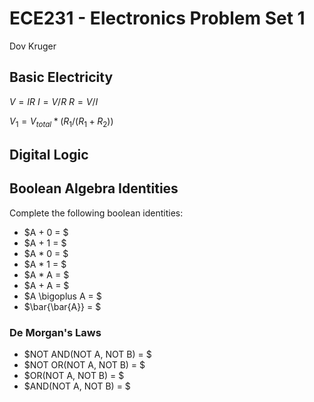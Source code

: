 # ECE231 - Electronics Problem Set 1
Dov Kruger

## Basic Electricity

$V=IR$   $I=V/R$  $R = V/I$

$V_1 = V_{total} * (R_1/(R_1+R_2))$


## Digital Logic

## Boolean Algebra Identities

Complete the following boolean identities:

* $A + 0 = $
* $A + 1 = $
* $A * 0 = $
* $A * 1 = $
* $A * A = $
* $A + A = $
* $A \bigoplus A = $
* $\bar{\bar{A}} = $

### De Morgan's Laws

* $NOT AND(NOT A, NOT B) = $
* $NOT OR(NOT A, NOT B) = $
* $OR(NOT A, NOT B) = $
* $AND(NOT A, NOT B) = $